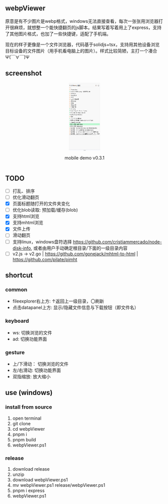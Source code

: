 ## webpViewer
原意是有不少图片是webp格式，windows无法直接查看，每次一张张用浏览器打开很麻烦，就想整一个能快捷翻页的js脚本。结果写着写着用上了express，支持了其他图片格式，也加了一些快捷键，适配了手机端。

现在的样子更像是一个文件浏览器，代码基于solidjs+tsx，支持用其他设备浏览目标设备的文件图片（用手机看电脑上的图片）。样式比较简陋，主打一个凑合Ψ(￣∀￣)Ψ

## screenshot
<div style="display: flex;align-items: center;flex-direction: column;justify-content: space-around;">
  <img width="20%" src="./figure/v0.3.1_mobile.gif">
  <p>mobile demo v0.3.1</p>
</div>

## TODO
- [ ] 打乱、排序
- [ ] 优化滑动翻页
- [x] 页面标题随打开的文件夹变化
- [ ] 优化blob读取: 预加载/缓存(blob)
- [x] 支持html浏览
- [x] 支持mhtml浏览
- [x] 文件上传
- [ ] 滑动翻页
- [ ] 支持linux，windows盘符选择 https://github.com/cristiammercado/node-disk-info, 或者由用户手动确定根目录/下面的一级目录内容
- [ ] v2.js -> v2.go | https://github.com/gonejack/mhtml-to-html | https://github.com/pilate/pimht

## shortcut
### common
- fileexplorer右上方: ↑返回上一级目录，〇刷新
- 点击datapanel上方: 显示/隐藏文件信息与下载按钮（即文件名）

### keyboard
- ws: 切换浏览的文件
- ad: 切换功能界面

### gesture
- 上/下滑动： 切换浏览的文件
- 左/右滑动: 切换功能界面
- 双指缩放: 放大缩小

## use (windows)
### install from source
1. open terminal
2. git clone
3. cd webpViewer
4. pnpm i
5. pnpm build
6. webpViewer.ps1

### release
1. download release
2. unzip
3. download webpViewer.ps1
4. mv webpViewer.ps1 release/webpViewer.ps1
5. pnpm i express
6. webpViewer.ps1
